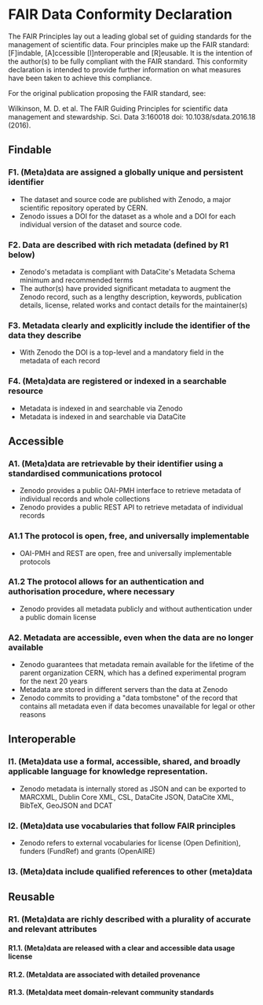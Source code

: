 # FAIR Data Conformity Declaration

The FAIR Principles lay out a leading global set of guiding standards for the management of scientific data. Four principles make up the FAIR standard: [F]indable, [A]ccessible [I]nteroperable and [R]eusable. It is the intention of the author(s) to be fully compliant with the FAIR standard. This conformity declaration is intended to provide further information on what measures have been taken to achieve this compliance.

For the original publication proposing the FAIR standard, see:

Wilkinson, M. D. et al. The FAIR Guiding Principles for scientific data management and stewardship. Sci. Data 3:160018 doi: 10.1038/sdata.2016.18 (2016).


## Findable

### F1. (Meta)data are assigned a globally unique and persistent identifier

- The dataset and source code are published with Zenodo, a major scientific repository operated by CERN.
- Zenodo issues a DOI for the dataset as a whole and a DOI for each individual version of the dataset and source code.

### F2. Data are described with rich metadata (defined by R1 below)

- Zenodo's metadata is compliant with DataCite's Metadata Schema minimum and recommended terms
- The author(s) have provided significant metadata to augment the Zenodo record, such as a lengthy description, keywords, publication details, license, related works and contact details for the maintainer(s)

### F3. Metadata clearly and explicitly include the identifier of the data they describe

- With Zenodo the DOI is a top-level and a mandatory field in the metadata of each record

### F4. (Meta)data are registered or indexed in a searchable resource

- Metadata is indexed in and searchable via Zenodo
- Metadata is indexed in and searchable via DataCite



## Accessible

### A1. (Meta)data are retrievable by their identifier using a standardised communications protocol

- Zenodo provides a public OAI-PMH interface to retrieve metadata of individual records and whole collections
- Zenodo provides a public REST API to retrieve metadata of individual records

### A1.1 The protocol is open, free, and universally implementable

- OAI-PMH and REST are open, free and universally implementable protocols 

### A1.2 The protocol allows for an authentication and authorisation procedure, where necessary

- Zenodo provides all metadata publicly and without authentication under a public domain license

### A2. Metadata are accessible, even when the data are no longer available

- Zenodo guarantees that metadata remain available for the lifetime of the parent organization CERN, which has a defined experimental program for the next 20 years
- Metadata are stored in different servers than the data at Zenodo
- Zenodo commits to providing a "data tombstone" of the record that contains all metadata even if data becomes unavailable for legal or other reasons




## Interoperable

### I1. (Meta)data use a formal, accessible, shared, and broadly applicable language for knowledge representation.

- Zenodo metadata is internally stored as JSON and can be exported to MARCXML, Dublin Core XML, CSL, DataCite JSON, DataCite XML, BibTeX, GeoJSON and DCAT

### I2. (Meta)data use vocabularies that follow FAIR principles

- Zenodo refers to external vocabularies for license (Open Definition), funders (FundRef) and grants (OpenAIRE)

### I3. (Meta)data include qualified references to other (meta)data





## Reusable

### R1. (Meta)data are richly described with a plurality of accurate and relevant attributes

#### R1.1. (Meta)data are released with a clear and accessible data usage license

#### R1.2. (Meta)data are associated with detailed provenance

#### R1.3. (Meta)data meet domain-relevant community standards
